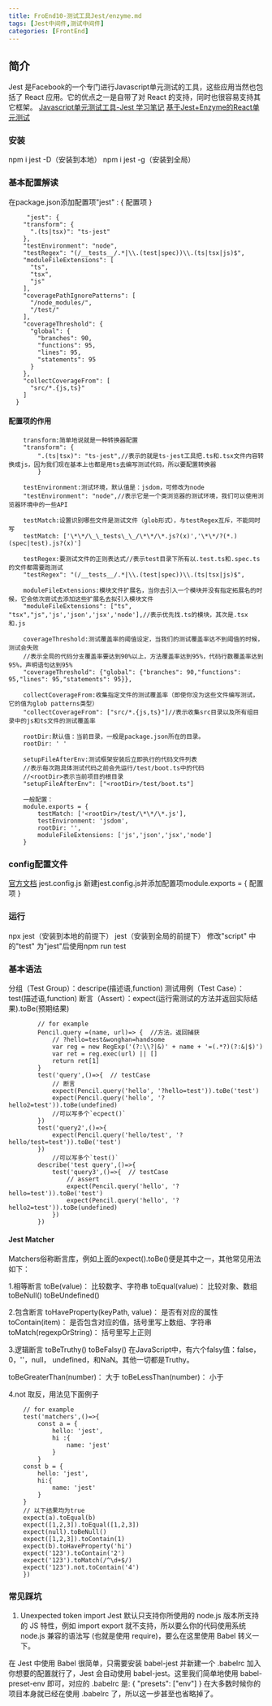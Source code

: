 ```yaml
---
title: FroEnd10-测试工具Jest/enzyme.md
tags: [Jest中间件,测试中间件]
categories: [FrontEnd]
---
```


## 简介
Jest 是Facebook的一个专门进行Javascript单元测试的工具，这些应用当然也包括了 React 应用。它的优点之一是自带了对 React 的支持，同时也很容易支持其它框架。
[Javascript单元测试工具-Jest 学习笔记](https://segmentfault.com/a/1190000008628067)
[基于Jest+Enzyme的React单元测试](基于Jest+Enzyme的React单元测试)

### 安装
npm i jest -D（安装到本地）
npm i jest -g（安装到全局）

### 基本配置解读 
在package.json添加配置项"jest" : { 配置项 }
```
     "jest": {
    "transform": {
      ".(ts|tsx)": "ts-jest"
    },
    "testEnvironment": "node",
    "testRegex": "(/__tests__/.*|\\.(test|spec))\\.(ts|tsx|js)$",
    "moduleFileExtensions": [
      "ts",
      "tsx",
      "js"
    ],
    "coveragePathIgnorePatterns": [
      "/node_modules/",
      "/test/"
    ],
    "coverageThreshold": {
      "global": {
        "branches": 90,
        "functions": 95,
        "lines": 95,
        "statements": 95
      }
    },
    "collectCoverageFrom": [
      "src/*.{js,ts}"
    ]
  }
  ```

#### 配置项的作用
```
    transform:简单地说就是一种转换器配置
    "transform": {
        ".(ts|tsx)": "ts-jest",//表示的就是ts-jest工具把.ts和.tsx文件内容转换成js，因为我们现在基本上也都是用ts去编写测试代码，所以要配置转换器
        }

    testEnvironment:测试环境，默认值是：jsdom，可修改为node
    "testEnvironment": "node",//表示它是一个类浏览器的测试环境，我们可以使用浏览器环境中的一些API

    testMatch:设置识别哪些文件是测试文件（glob形式），与testRegex互斥，不能同时写
    testMatch: ['\*\*/\_\_tests\_\_/\*\*/\*.js?(x)','\*\*/?(*.)(spec|test).js?(x)']

    testRegex:要测试文件的正则表达式//表示test目录下所有以.test.ts和.spec.ts的文件都需要跑测试
    "testRegex": "(/__tests__/.*|\\.(test|spec))\\.(ts|tsx|js)$",

    moduleFileExtensions:模块文件扩展名，当你去引入一个模块并没有指定拓展名的时候，它会依次尝试去添加这些扩展名去拟引入模块文件
    "moduleFileExtensions": ["ts", "tsx","js",'js','json','jsx','node'],//表示优先找.ts的模块，其次是.tsx和.js

    coverageThreshold:测试覆盖率的阈值设定，当我们的测试覆盖率达不到阈值的时候，测试会失败
    //表示全局的代码分支覆盖率要达到90%以上，方法覆盖率达到95%，代码行数覆盖率达到95%，声明语句达到95%
    "coverageThreshold": {"global": {"branches": 90,"functions": 95,"lines": 95,"statements": 95}},

    collectCoverageFrom:收集指定文件的测试覆盖率（即使你没为这些文件编写测试，它的值为glob patterns类型）
    "collectCoverageFrom": ["src/*.{js,ts}"]//表示收集src目录以及所有组目录中的js和ts文件的测试覆盖率

    rootDir:默认值：当前目录，一般是package.json所在的目录。
    rootDir: ' '

    setupFileAfterEnv:测试框架安装后立即执行的代码文件列表
    //表示每次跑具体测试代码之前会先运行/test/boot.ts中的代码
    //<rootDir>表示当前项目的根目录
    "setupFileAfterEnv": ["<rootDir>/test/boot.ts"]

    一般配置：
    module.exports = {
        testMatch: ['<rootDir>/test/\*\*/\*.js'],
        testEnvironment: 'jsdom',
        rootDir: '',
        moduleFileExtensions: ['js','json','jsx','node']
    }
```
### config配置文件
[官方文档](https://facebook.github.io/jest/docs/en/cli.html)
jest.config.js
新建jest.config.js并添加配置项module.exports = { 配置项 }

### 运行
npx jest（安装到本地的前提下）
jest（安装到全局的前提下） 修改"script" 中的"test" 为"jest"后使用npm run test

### 基本语法
分组（Test Group）：descripe(描述语,function)
测试用例（Test Case）：test(描述语,function)
断言（Assert）：expect(运行需测试的方法并返回实际结果).toBe(预期结果)
```
        // for example
        Pencil.query =(name, url)=> {  //方法，返回捕获
            // ?hello=test&wonghan=handsome
            var reg = new RegExp('(?:\\?|&)' + name + '=(.*?)(?:&|$)')
            var ret = reg.exec(url) || []
            return ret[1]
        }
        test('query',()=>{  // testCase
            // 断言
            expect(Pencil.query('hello', '?hello=test')).toBe('test')
            expect(Pencil.query('hello', '?hello2=test')).toBe(undefined)  
            //可以写多个`ecpect()`
        })
        test('query2',()=>{
            expect(Pencil.query('hello/test', '?hello/test=test')).toBe('test')
        }) 
            //可以写多个`test()`
        describe('test query',()=>{
            test('query3',()=>{  // testCase
                // assert
                expect(Pencil.query('hello', '?hello=test')).toBe('test')
                expect(Pencil.query('hello', '?hello2=test')).toBe(undefined)
            })
        })
```
#### Jest Matcher
Matchers俗称断言库，例如上面的expect().toBe()便是其中之一，其他常见用法如下：

1.相等断言
toBe(value)： 比较数字、字符串
toEqual(value)： 比较对象、数组
toBeNull()
toBeUndefined()

2.包含断言
toHaveProperty(keyPath, value)： 是否有对应的属性
toContain(item)： 是否包含对应的值，括号里写上数组、字符串
toMatch(regexpOrString)： 括号里写上正则

3.逻辑断言
toBeTruthy()
toBeFalsy()
在JavaScript中，有六个falsy值：false，0，''，null， undefined，和NaN。其他一切都是Truthy。

toBeGreaterThan(number)： 大于
toBeLessThan(number)： 小于

4.not
取反，用法见下面例子
```
    // for example
    test('matchers',()=>{
        const a = {
            hello: 'jest',
            hi :{
                name: 'jest'
            }
        }
    const b = {
        hello: 'jest',
        hi:{
            name: 'jest'
        }
    }
    // 以下结果均为true
    expect(a).toEqual(b)
    expect([1,2,3]).toEqual([1,2,3])
    expect(null).toBeNull()
    expect([1,2,3]).toContain(1)
    expect(b).toHaveProperty('hi')
    expect('123').toContain('2')
    expect('123').toMatch(/^\d+$/)
    expect('123').not.toContain('4')
    })
```

### 常见踩坑
1. Unexpected token import
Jest 默认只支持你所使用的 node.js 版本所支持的 JS 特性，例如 import export 就不支持，所以要么你的代码使用系统 node.js 兼容的语法写 (也就是使用 require)，要么在这里使用 Babel 转义一下。

在 Jest 中使用 Babel 很简单，只需要安装 babel-jest 并新建一个 .babelrc 加入你想要的配置就行了，Jest 会自动使用 babel-jest。这里我们简单地使用 babel-preset-env 即可，对应的 .babelrc 是:
{
  "presets": ["env"]
}
在大多数时候你的项目本身就已经在使用 .babelrc 了，所以这一步甚至也省略掉了。